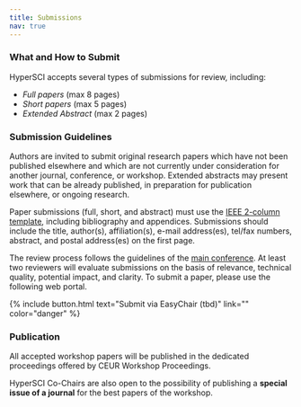 ```yaml
---
title: Submissions
nav: true
---
```

### What and How to Submit
HyperSCI accepts several types of submissions for review, including:

- *Full papers* (max 8 pages)
- *Short papers* (max 5 pages)
- *Extended Abstract* (max 2 pages)

### Submission Guidelines
Authors are invited to submit original research papers which have not been published elsewhere and which are not currently under consideration for another journal, conference, or workshop. Extended abstracts may present work that can be already published, in preparation for publication elsewhere, or ongoing research.

Paper submissions (full, short, and abstract) must use the [IEEE 2-column template](https://www.ieee.org/conferences/publishing/templates.html), including bibliography and appendices. Submissions should include the title, author(s), affiliation(s), e-mail address(es), tel/fax numbers, abstract, and postal address(es) on the first page. 

The review process follows the guidelines of the [main conference](https://asonam.cpsc.ucalgary.ca/2025/CFP.php). At least two reviewers will evaluate submissions on the basis of relevance, technical quality, potential impact, and clarity.
To submit a paper, please use the following web portal.

{% include button.html text="Submit via EasyChair (tbd)" link="" color="danger" %}

### Publication
All accepted workshop papers will be published in the dedicated proceedings offered by CEUR Workshop Proceedings.

HyperSCI Co-Chairs are also open to the possibility of publishing a **special issue of a journal** for the best papers of the workshop.

